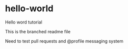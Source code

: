 # hello-world
Hello word tutorial

This is the branched readme file

Need to test pull requests and @profile messaging system
